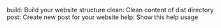 build: Build your website structure
clean: Clean content of dist directory
post: Create new post for your website
help: Show this help usage